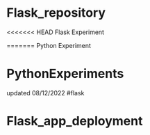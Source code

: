 # Flask_repository
<<<<<<< HEAD
Flask Experiment

=======
Python Experiment
# PythonExperiments 
updated 08/12/2022
#flask
# Flask_app_deployment
